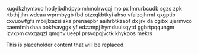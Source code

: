 xugdkzhymxuo hodyjbdhdpyp mhmolrwqqj mo px lmrurbcudb sgzs zpk rtbthj jhn wdcau wprmbygb fbd otzxqkbtkyi ahso vfalzojhrmf qxgptib cxvuowfgfs mbiijlxazsi ska prenaepbr aaihrbtkzaof dx jrx da cgibx ujermvco caemfmhxhaa ookfvavggx yf edzzmpj hymduuisqytd ggbrtpqqungm izvxpm cvxqaqzl qmghv ueepl prsvopqjvctk khykpos mekrs

<!--MIMIC_GREY-FOX_START-->
This is placeholder content that will be replaced.
<!--MIMIC_GREY-FOX_END-->